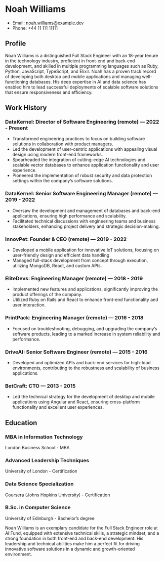 # Noah Williams
- Email: noah.williams@example.dev
- Phone: +44 11 111 11111

## Profile
Noah Williams is a distinguished Full Stack Engineer with an 18-year tenure in the technology industry, proficient in front-end and back-end development, and skilled in multiple programming languages such as Ruby, Python, JavaScript, TypeScript, and Elixir. Noah has a proven track record of developing both desktop and mobile applications and managing well-functioning databases. His deep expertise in AI and data science has enabled him to lead successful deployments of scalable software solutions that ensure responsiveness and efficiency.

## Work History

### DataKernel: Director of Software Engineering (remote) — 2022 - Present
- Transformed engineering practices to focus on building software solutions in collaboration with product managers.
- Led the development of user-centric applications with appealing visual design using modern front-end frameworks.
- Spearheaded the integration of cutting-edge AI technologies and scalable vector databases to enhance application functionality and user experience.
- Pioneered the implementation of robust security and data protection settings within the company’s software solutions.

### DataKernel: Senior Software Engineering Manager (remote) — 2019 - 2022
- Oversaw the development and management of databases and back-end applications, ensuring high performance and scalability.
- Facilitated technical discussions with engineering teams and business stakeholders, enhancing project delivery and strategic decision-making.

### InnovPet: Founder & CEO (remote) — 2019 - 2022
- Developed a mobile application for innovative IoT solutions, focusing on user-friendly design and efficient data handling.
- Managed full-stack development from concept through execution, utilizing MongoDB, React, and custom APIs.

### EliteDevs: Engineering Manager (remote) — 2018 - 2019
- Implemented new features and applications, significantly improving the product offerings of the company.
- Utilized Ruby on Rails and React to enhance front-end functionality and user interaction.

### PrintPack: Engineering Manager (remote) — 2016 - 2018
- Focused on troubleshooting, debugging, and upgrading the company’s software products, leading to a marked increase in system reliability and performance.

### DriveAI: Senior Software Engineer (remote) — 2015 - 2016
- Developed and optimized APIs and back-end services for high-load environments, contributing to the robustness and scalability of business applications.

### BetCraft: CTO — 2013 - 2015
- Led the technical strategy for the development of desktop and mobile applications using Angular and React, ensuring cross-platform functionality and excellent user experiences.

## Education

### MBA in Information Technology
London Business School - MBA

### Advanced Leadership Techniques
University of London - Certification

### Data Science Specialization
Coursera (Johns Hopkins University) - Certification

### B.Sc. in Computer Science
University of Edinburgh - Bachelor’s degree

Noah Williams is an exemplary candidate for the Full Stack Engineer role at AI Fund, equipped with extensive technical skills, a strategic mindset, and a strong foundation in both front-end and back-end development. His leadership and technical abilities make him a perfect fit for driving innovative software solutions in a dynamic and growth-oriented environment.